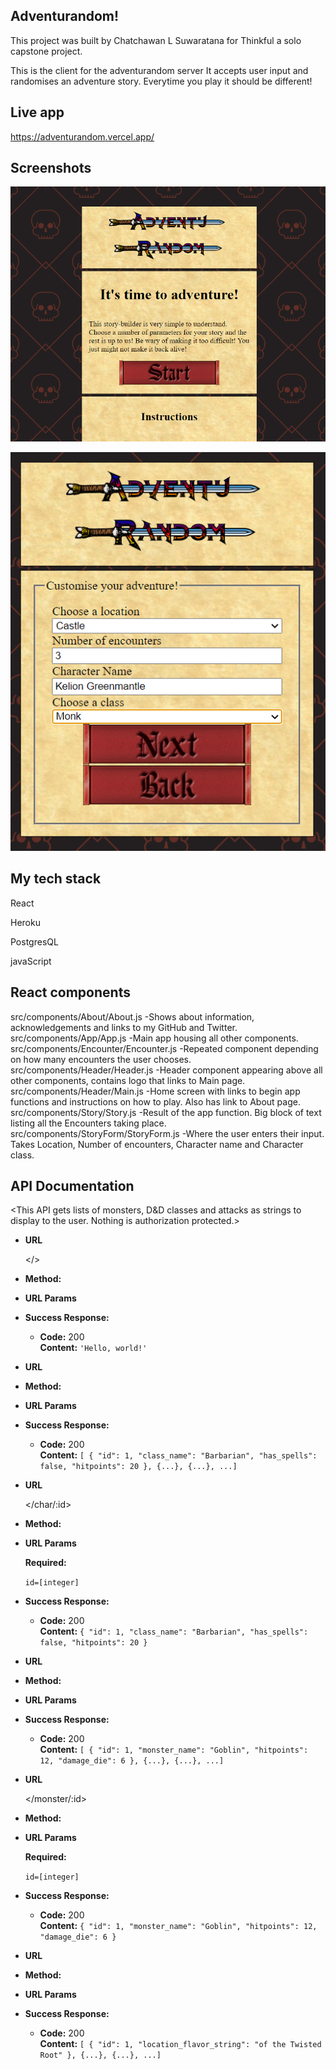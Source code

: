 ## **Adventurandom!**

This project was built by Chatchawan L Suwaratana for Thinkful a solo capstone project.

This is the client for the adventurandom server
It accepts user input and randomises an adventure story. Everytime you play it should be different!

## **Live app**

https://adventurandom.vercel.app/

## **Screenshots**

![](img/start-page.png)

![](img/customize.png)

## **My tech stack**

React

Heroku

PostgresQL

javaScript

## **React components**
src/components/About/About.js
-Shows about information, acknowledgements and links to my GitHub and Twitter.
src/components/App/App.js
-Main app housing all other components.
src/components/Encounter/Encounter.js
-Repeated component depending on how many encounters the user chooses.
src/components/Header/Header.js
-Header component appearing above all other components, contains logo that links to Main page.
src/components/Header/Main.js
-Home screen with links to begin app functions and instructions on how to play. Also has link to About page.
src/components/Story/Story.js
-Result of the app function. Big block of text listing all the Encounters taking place.
src/components/StoryForm/StoryForm.js
-Where the user enters their input. Takes Location, Number of encounters, Character name and Character class.

## **API Documentation**

<This API gets lists of monsters, D&D classes and attacks as strings to display to the user. Nothing is authorization protected.>

- **URL**

  </>

- **Method:**

  <GET>

- **URL Params**

  <No params>

- **Success Response:**

  - **Code:** 200 <br />
    **Content:** `'Hello, world!'`

- **URL**

  </char>

- **Method:**

  <GET>

- **URL Params**

  <No params>

- **Success Response:**

  - **Code:** 200 <br />
    **Content:** `[ { "id": 1, "class_name": "Barbarian", "has_spells": false, "hitpoints": 20 }, {...}, {...}, ...]`

- **URL**

  </char/:id>

- **Method:**

  <GET>

- **URL Params**

  **Required:**

  `id=[integer]`

- **Success Response:**

  - **Code:** 200 <br />
    **Content:** `{ "id": 1, "class_name": "Barbarian", "has_spells": false, "hitpoints": 20 }`

- **URL**

  </monster>

- **Method:**

  <GET>

- **URL Params**

  <No params>

- **Success Response:**

  - **Code:** 200 <br />
    **Content:** `[ { "id": 1, "monster_name": "Goblin", "hitpoints": 12, "damage_die": 6 }, {...}, {...}, ...]`

- **URL**

  </monster/:id>

- **Method:**

  <GET>

- **URL Params**

  **Required:**

  `id=[integer]`

- **Success Response:**

  - **Code:** 200 <br />
    **Content:** `{ "id": 1, "monster_name": "Goblin", "hitpoints": 12, "damage_die": 6 }`

- **URL**

  </location>

- **Method:**

  <GET>

- **URL Params**

  <No params>

- **Success Response:**

  - **Code:** 200 <br />
    **Content:** `[ { "id": 1, "location_flavor_string": "of the Twisted Root" }, {...}, {...}, ...]`
